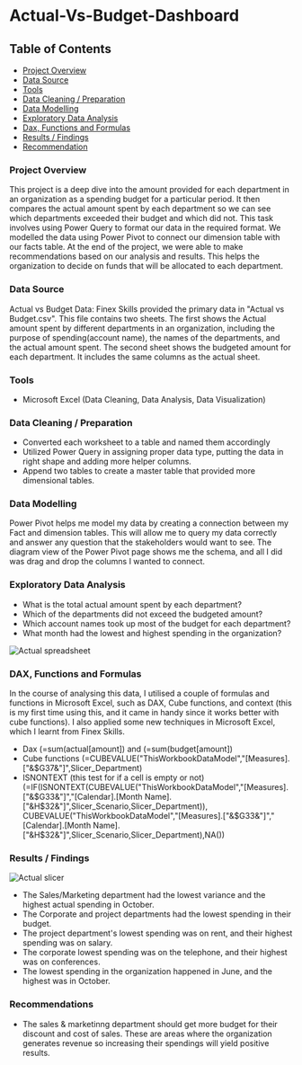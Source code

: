 # Actual-Vs-Budget-Dashboard

## Table of Contents

- [Project Overview](#project-overview)
- [Data Source](#data-source)
- [Tools](#tools)
- [Data Cleaning / Preparation](#data-cleaning-/-preparation)
- [Data Modelling](#data-modelling)
- [Exploratory Data Analysis](#exploratory-data-analysis)
- [Dax, Functions and Formulas](#dax,-functions-and-formulas)
- [Results / Findings](#results-/-findings)
- [Recommendation](#recommendation)

### Project Overview


This project is a deep dive into the amount provided for each department in an organization as a spending budget for a particular period. It then compares the actual amount spent by each department so we can see which departments exceeded their budget and which did not.
This task involves using Power Query to format our data in the required format. We modelled the data using Power Pivot to connect our dimension table with our facts table.
At the end of the project, we were able to make recommendations based on our analysis and results. This helps the organization to decide on funds that will be allocated to each department.

### Data Source

Actual vs Budget Data: Finex Skills provided the primary data in "Actual vs Budget.csv". This file contains two sheets. The first shows the Actual amount spent by different departments in an organization, including the purpose of spending(account name), the names of the departments, and the actual amount spent.
The second sheet shows the budgeted amount for each department. It includes the same columns as the actual sheet.

### Tools

- Microsoft Excel (Data Cleaning, Data Analysis, Data Visualization)

### Data Cleaning / Preparation

- Converted each worksheet to a table and named them accordingly
- Utilized Power Query in assigning proper data type, putting the data in right shape and adding more helper columns.
- Append two tables to create a master table that provided more dimensional tables.

### Data Modelling

Power Pivot helps me model my data by creating a connection between my Fact and dimension tables. This will allow me to query my data correctly and answer any question that the stakeholders would want to see. 
The diagram view of the Power Pivot page shows me the schema, and all I did was drag and drop the columns I wanted to connect. 

### Exploratory Data Analysis

- What is the total actual amount spent by each department?
- Which of the departments did not exceed the budgeted amount?
- Which account names took up most of the budget for each department?
- What month had the lowest and highest spending in the organization?

![Actual spreadsheet](https://github.com/user-attachments/assets/67cf6a80-c7f6-4543-8ce1-a358665b3f63)

### DAX, Functions and Formulas

In the course of analysing this data, I utilised a couple of formulas and functions in Microsoft Excel, such as DAX, Cube functions, and context (this is my first time using this, and it came in handy since it works better with cube functions). 
I also applied some new techniques in Microsoft Excel, which I learnt from Finex Skills.
- Dax (=sum(actual[amount]) and (=sum(budget[amount])
- Cube functions (=CUBEVALUE("ThisWorkbookDataModel","[Measures].["&$G37&"]",Slicer_Department)
- ISNONTEXT (this test for if a cell is empty or not)
  (=IF(ISNONTEXT(CUBEVALUE("ThisWorkbookDataModel","[Measures].["&$G33&"]","[Calendar].[Month Name].["&H$32&"]",Slicer_Scenario,Slicer_Department)),
   CUBEVALUE("ThisWorkbookDataModel","[Measures].["&$G33&"]","[Calendar].[Month Name].["&H$32&"]",Slicer_Scenario,Slicer_Department),NA())

### Results / Findings

![Actual slicer](https://github.com/user-attachments/assets/ecd91218-f82a-4838-bbc4-4600d9023f83)

 - The Sales/Marketing department had the lowest variance and the highest actual spending in October.
 - The Corporate and project departments had the lowest spending in their budget.
 - The project department's lowest spending was on rent, and their highest spending was on salary.
 - The corporate lowest spending was on the telephone, and their highest was on conferences.
 - The lowest spending in the organization happened in June, and the highest was in October.

### Recommendations

- The sales & marketinng department should get more budget for their discount and cost of sales. These are areas where the organization generates revenue so increasing their spendings will yield positive results.
